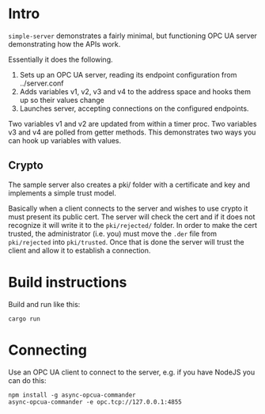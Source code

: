 # Intro

`simple-server` demonstrates a fairly minimal, but functioning OPC UA server demonstrating how the APIs work. 

Essentially it does the following.

1. Sets up an OPC UA server, reading its endpoint configuration from ../server.conf
2. Adds variables v1, v2, v3 and v4 to the address space and hooks them up so their values change
3. Launches server, accepting connections on the configured endpoints.

Two variables v1 and v2 are updated from within a timer proc. Two variables v3 and v4 are polled from getter methods.
This demonstrates two ways you can hook up variables with values.

## Crypto

The sample server also creates a pki/ folder with a certificate and key and implements a simple trust model.

Basically when a client connects to the server and wishes to use crypto it must present its public cert. The server will
check the cert and if it does not recognize it will write it to the `pki/rejected/` folder. In order to make the cert trusted,
the administrator (i.e. you) must move the `.der` file from `pki/rejected` into `pki/trusted`. Once that is done the server
will trust the client and allow it to establish a connection. 

# Build instructions

Build and run like this:

```
cargo run
```

# Connecting

Use an OPC UA client to connect to the server, e.g. if you have NodeJS you can do this:

```
npm install -g async-opcua-commander
async-opcua-commander -e opc.tcp://127.0.0.1:4855
```


